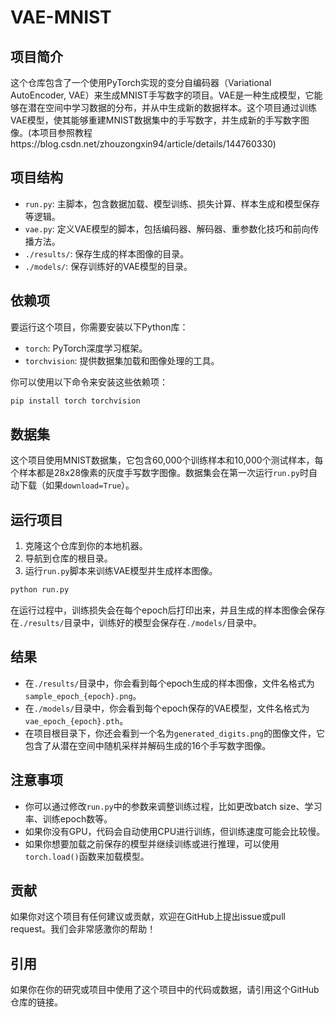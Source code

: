 # VAE-MNIST

## 项目简介

这个仓库包含了一个使用PyTorch实现的变分自编码器（Variational AutoEncoder, VAE）来生成MNIST手写数字的项目。VAE是一种生成模型，它能够在潜在空间中学习数据的分布，并从中生成新的数据样本。这个项目通过训练VAE模型，使其能够重建MNIST数据集中的手写数字，并生成新的手写数字图像。(本项目参照教程https://blog.csdn.net/zhouzongxin94/article/details/144760330)

## 项目结构

- `run.py`: 主脚本，包含数据加载、模型训练、损失计算、样本生成和模型保存等逻辑。
- `vae.py`: 定义VAE模型的脚本，包括编码器、解码器、重参数化技巧和前向传播方法。
- `./results/`: 保存生成的样本图像的目录。
- `./models/`: 保存训练好的VAE模型的目录。

## 依赖项

要运行这个项目，你需要安装以下Python库：

- `torch`: PyTorch深度学习框架。
- `torchvision`: 提供数据集加载和图像处理的工具。

你可以使用以下命令来安装这些依赖项：

```bash
pip install torch torchvision
```

## 数据集

这个项目使用MNIST数据集，它包含60,000个训练样本和10,000个测试样本，每个样本都是28x28像素的灰度手写数字图像。数据集会在第一次运行`run.py`时自动下载（如果`download=True`）。

## 运行项目

1. 克隆这个仓库到你的本地机器。
2. 导航到仓库的根目录。
3. 运行`run.py`脚本来训练VAE模型并生成样本图像。

```bash
python run.py
```

在运行过程中，训练损失会在每个epoch后打印出来，并且生成的样本图像会保存在`./results/`目录中，训练好的模型会保存在`./models/`目录中。

## 结果

- 在`./results/`目录中，你会看到每个epoch生成的样本图像，文件名格式为`sample_epoch_{epoch}.png`。
- 在`./models/`目录中，你会看到每个epoch保存的VAE模型，文件名格式为`vae_epoch_{epoch}.pth`。
- 在项目根目录下，你还会看到一个名为`generated_digits.png`的图像文件，它包含了从潜在空间中随机采样并解码生成的16个手写数字图像。

## 注意事项

- 你可以通过修改`run.py`中的参数来调整训练过程，比如更改batch size、学习率、训练epoch数等。
- 如果你没有GPU，代码会自动使用CPU进行训练，但训练速度可能会比较慢。
- 如果你想要加载之前保存的模型并继续训练或进行推理，可以使用`torch.load()`函数来加载模型。

## 贡献

如果你对这个项目有任何建议或贡献，欢迎在GitHub上提出issue或pull request。我们会非常感激你的帮助！

## 引用

如果你在你的研究或项目中使用了这个项目中的代码或数据，请引用这个GitHub仓库的链接。
